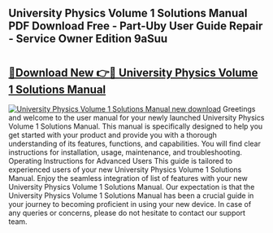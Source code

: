## University Physics Volume 1 Solutions Manual PDF Download Free - Part-Uby User Guide Repair - Service Owner Edition 9aSuu

# <h2><a href="http://bc76797.oget.top/?id=University+Physics+Volume+1+Solutions+Manual">🔗Download New 👉🔴 University Physics Volume 1 Solutions Manual</a></h2>

[![University Physics Volume 1 Solutions Manual new download](https://i.imgur.com/5g1atiW.png)](http://bc76797.oget.top/?id=University+Physics+Volume+1+Solutions+Manual)
Greetings and welcome to the user manual for your newly launched University Physics Volume 1 Solutions Manual. This manual is specifically designed to help you get started with your product and provide you with a thorough understanding of its features, functions, and capabilities. You will find clear instructions for installation, usage, maintenance, and troubleshooting. Operating Instructions for Advanced Users This guide is tailored to experienced users of your new University Physics Volume 1 Solutions Manual. Enjoy the seamless integration of list of features with your new University Physics Volume 1 Solutions Manual. Our expectation is that the University Physics Volume 1 Solutions Manual has been a crucial guide in your journey to becoming proficient in using your new device. In case of any queries or concerns, please do not hesitate to contact our support team.
